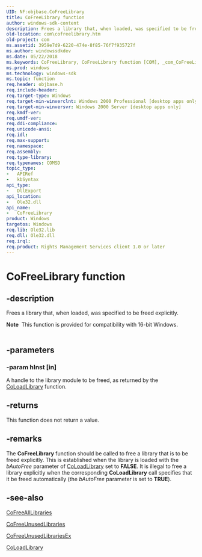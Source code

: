 ```yaml
---
UID: NF:objbase.CoFreeLibrary
title: CoFreeLibrary function
author: windows-sdk-content
description: Frees a library that, when loaded, was specified to be freed explicitly.
old-location: com\cofreelibrary.htm
old-project: com
ms.assetid: 3959e7d9-6220-474e-8f85-76f7f935727f
ms.author: windowssdkdev
ms.date: 05/22/2018
ms.keywords: CoFreeLibrary, CoFreeLibrary function [COM], _com_CoFreeLibrary, com.cofreelibrary, objbase/CoFreeLibrary
ms.prod: windows
ms.technology: windows-sdk
ms.topic: function
req.header: objbase.h
req.include-header: 
req.target-type: Windows
req.target-min-winverclnt: Windows 2000 Professional [desktop apps only]
req.target-min-winversvr: Windows 2000 Server [desktop apps only]
req.kmdf-ver: 
req.umdf-ver: 
req.ddi-compliance: 
req.unicode-ansi: 
req.idl: 
req.max-support: 
req.namespace: 
req.assembly: 
req.type-library: 
req.typenames: COMSD
topic_type:
-	APIRef
-	kbSyntax
api_type:
-	DllExport
api_location:
-	Ole32.dll
api_name:
-	CoFreeLibrary
product: Windows
targetos: Windows
req.lib: Ole32.lib
req.dll: Ole32.dll
req.irql: 
req.product: Rights Management Services client 1.0 or later
---
```


# CoFreeLibrary function


## -description


Frees a library that, when loaded, was specified to be freed explicitly.
<div class="alert"><b>Note</b>  This function is provided for compatibility with 16-bit Windows.</div><div> </div>

## -parameters




### -param hInst [in]

A handle to the library module to be freed, as returned by the <a href="https://msdn.microsoft.com/be0d9e82-2438-488e-88c3-68dc7ac3e16f">CoLoadLibrary</a> function.


## -returns



This function does not return a value.




## -remarks



The <b>CoFreeLibrary</b> function should be called to free a library that is to be freed explicitly. This is established when the library is loaded with the <i>bAutoFree</i> parameter of <a href="https://msdn.microsoft.com/be0d9e82-2438-488e-88c3-68dc7ac3e16f">CoLoadLibrary</a> set to <b>FALSE</b>. It is illegal to free a library explicitly when the corresponding <b>CoLoadLibrary</b> call specifies that it be freed automatically (the <i>bAutoFree</i> parameter is set to <b>TRUE</b>).






## -see-also




<a href="https://msdn.microsoft.com/20616c05-21c6-4895-a1b5-4bae1aa417c7">CoFreeAllLibraries</a>



<a href="https://msdn.microsoft.com/188e9a3b-39cc-454e-af65-4ac797e275d4">CoFreeUnusedLibraries</a>



<a href="https://msdn.microsoft.com/01660e9d-d8f2-40ef-a6d6-b80f0140ab5f">CoFreeUnusedLibrariesEx</a>



<a href="https://msdn.microsoft.com/be0d9e82-2438-488e-88c3-68dc7ac3e16f">CoLoadLibrary</a>
 

 

